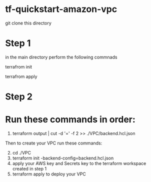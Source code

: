 # tf-quickstart-amazon-vpc

git clone this directory

# Step 1

in the main directory perform the following commnads 

terrafrom init

terrafrom apply

# Step 2

# Run these commands in order:

 1. terraform output | cut -d '=' -f 2 >> ./VPC/backend.hcl.json

 Then to create your VPC run these commands:

 2. cd ./VPC
 3. terraform init -backend-config=backend.hcl.json
 4. apply your AWS key and Secrets key to the terraform workspace created in step 1
 5. terraform apply to deploy your VPC

